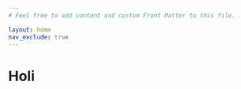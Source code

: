```yaml
---
# Feel free to add content and custom Front Matter to this file.

layout: home
nav_exclude: true
---
```

# Holi